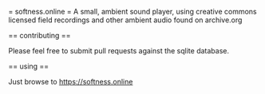 = softness.online =
A small, ambient sound player, using creative commons licensed field recordings and other ambient audio found on archive.org

== contributing ==

Please feel free to submit pull requests against the sqlite database.

== using ==

Just browse to https://softness.online
